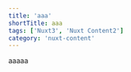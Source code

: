 ```yaml
---
title: 'aaa'
shortTitle: aaa
tags: ['Nuxt3', 'Nuxt Content2']
category: 'nuxt-content'
---
```



aaaaa
